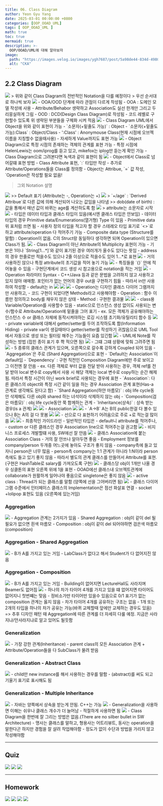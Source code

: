 ```yaml
---
title: 06. Class Diagram
author: Yeon Gyu Yang
date: 2025-03-01 00:00:00 +0800
categories: [OOP_OOAD_UML]
tags: [ OOP_OOAD_UML ]
math: true
toc: true
mermaid: true
description: >-
  OOP/OOAD/UML에 대해 알아보자
image:
  path: "https://images.velog.io/images/ygh7687/post/5a98de44-834d-4980-876a-a736260d0bee/oop.png"
  alt: "CKA"
---
```


## 2.2 Class Diagram

<img src="/assets/img/post/oop_ooad_uml/lec6/1.png">
> 위와 같이 Class Diagram의 전반적인 Notation을 다를 예정이다
> 우선 순서대로 하나씩 보자

<img src="/assets/img/post/oop_ooad_uml/lec6/2.png">
- OOA/OOD 단계에 따라 관점이 다르게 작성됨
  - OOA : 도메인 모델 작성에 사용
    - Attribute/Behabor 생략하고 Association도 실선 한개만 그리고 두리뭉실하게 그림
  - OOD : DCD(Design Class Diagram)로 작성됨
    - 코드 레벨로 구현할수 있도록 위 생략된 부분들을 구체화 시켜 적음

<img src="/assets/img/post/oop_ooad_uml/lec6/4.png">
- Class Diagram UML에서 Object을 위와 같이 표현이 가능
  - `소문자(+밑줄도 가능)` :  Object
  - `소문자(+밑줄도 가능):Class` : Object/Class
  - ':Class' : Anonymouse Class(현재 시점에 오브젝 이름을 지칭할수 없을때사용)
  - 자세하게 Value까지도 표현 가능

<img src="/assets/img/post/oop_ooad_uml/lec6/5.png">
- Object Diagram으로 특정 시점의 존재하는 객체의 관계를 표현 가능
- 특정 시점에 HelenLewis는 oom/iprog를 듣고 있고, mikefox는 iplog만 듣는게 확인 가능
- Class Diagram으로 그려본다면 녹색과 같이 표현이 됨

<img src="/assets/img/post/oop_ooad_uml/lec6/6.png">
- Object에서 Class로 넘어갈떄 표현 방법
  - Class Attribute 표현, `:` 타입만 작성
    - 추가로 Attribute/Operations들을 Class를 정의함
  - Object는 Attribue, `=` 값 작성, `Operation은 작성할 필요 없음!


> 그외 Notation 설명
<img src="/assets/img/post/oop_ooad_uml/lec6/7.png">
>> Default 표기 (Attribute는 -, Operation는 +)

<img src="/assets/img/post/oop_ooad_uml/lec6/8.png">
> `+/age` : `Derived Attribue`로 다른 값에 의해 계산되어 나오는 값임을 나타냄
>> dob(date of birth) : 값을 통해서 매년 값이 바뀌는 age를 계산하도록 함

<img src="/assets/img/post/oop_ooad_uml/lec6/9.png">
> attribute는 소문자로 시작

<img src="/assets/img/post/oop_ooad_uml/lec6/10.png">
- 타입은 데이터 타입과 클래스 타입이 있음(예시엔 클래스 타입은 안보임)
- 데이터 타입의 경우 Primitive data/Enumerations(열거형) Type 이 있음
- Primitive data 위 표처럼 쓰면 됨
  - 사용자 정의 타입을 적고자 할 경우 스테레오 타입 표기로 `<<primitive>>`로 하고 attribute/operation 다 적어주기 가능
  - Composite data type (Structure를 말함) : Operation이 없음. C의 Struct랑 동일하다 생각하면 되며 Operation이 있으면 Class가 됨.


<img src="/assets/img/post/oop_ooad_uml/lec6/11.png">
- Class Diagram이 아닌 Attribute의 Multiplicity 표현이 가능
- 기본은 1이나 `String[1...*]`와 같이 표기된 경우 여러개가 올수도 있다는 뜻임
  - address의 경우 한줄로만 적을수도 있으나 2줄 이상으로 적을수도 있어 1...*로 표현

<img src="/assets/img/post/oop_ooad_uml/lec6/12.png">
- 거의 사용하진 않으나 특정 attribute의 초기값을 적어 놓기 가능

<img src="/assets/img/post/oop_ooad_uml/lec6/13.png">
- 특징들을 `{}` 안에 적어놓을 수 있음
  - 구현단계에서 코드 생성 시 참고용으로 notation을 적는 거임

<img src="/assets/img/post/oop_ooad_uml/lec6/14.png">
- Operation 파라미터 Syntax
  - C++/Java 등과 같은 문법을 고려하지 않고 사용하고 있지 않아 애매함. 포인터가 없는 언어의 경우 out을 구현하기 힘듦
  - 따라서 in만 사용하여 작성함
    - default는 in

<img src="/assets/img/post/oop_ooad_uml/lec6/15.png">

<img src="/assets/img/post/oop_ooad_uml/lec6/16.png">


<img src="/assets/img/post/oop_ooad_uml/lec6/17.png">
- Operation는 디자인 클래스 다이어 그램까지만 사용하고,
- 코드 구현이 되었다면 Methods라고 사용해야함
  - Operation : 함수 이름만 정의하고 body를 채우지 않은 상태
  - Method : 구현한 결과물

<img src="/assets/img/post/oop_ooad_uml/lec6/17.png">

<img src="/assets/img/post/oop_ooad_uml/lec6/18.png">
- class용 Variable/Operation를 사용할수 있음
  - static으로 인스턴스 생성 없이도 사용되는 변수/함수로 Attribute/Operation에 밑줄을 그어 표기
    - ex. 모든 객체가 공유해야하는 인스턴스 수 or  클래스 자체에 동작시켜야하는 로깅 시스템 초기화/유틸리티 함수 등

<img src="/assets/img/post/oop_ooad_uml/lec6/19.png">
- private variable에 대해서 getter/setter를 두어 조작하도록 함(Information Hiding)
- private var이 생길때마다 getter/setter를 작성하기 귀찮음으로 UML Tool에서 자동으로 생성 또는 필터링 해주는 기능들이 요즘 있긴함

<img src="/assets/img/post/oop_ooad_uml/lec6/20.png">
- UML에 Note를 작성하는 방법 (접힌 종이 표기 후 쫙 적으면 됨)


<img src="/assets/img/post/oop_ooad_uml/lec6/21.png">
- 그떄 그떄 상황에 맞춰 그려주면 됨

<img src="/assets/img/post/oop_ooad_uml/lec6/22.png">
- 5 종류의 클래스 관계가 있으며, 오른쪽으로 갈수록 강하게 Coupled 되어 있음
  - `Aggregation`은 주로 (Shard Aggregation)으로 표현
  - `Default는 Association`이 default임
  - `Dependency` :  구현 직전인 Composition Diagram에만 주로 보이고 그 이전엔 잘 안씀
    - ex. 다른 객체로 부터 값을 전달 받아 사용하는 경우, 객체 ref를 전달 받아 local 변수로 copy해서 사용 시 해당 객체는 local 변수로 copy하는 순간 해제됨. 따라서 특정 시간이 아닌 work brief로 사용되는 경우에 표현
  - `Association`: 다른 클래스의 object와 특정 시간 같이 일을 하는 경우 Association 관계 표현(Has-a 관계로 생각해도 된다고 함)
  - `Shard Aggregation(하얀 마름모)` : obj life cycle동안 삭제해도 다른 obj와 shared 하는 녀석이라 삭제하지 않는 obj
  - `Composition(검은 마름모)` : obj life cycle동안 쭉 함께하는 관계
  - `Inheritance(상속)` : 상속 받는 경우(is a 관계)

<img src="/assets/img/post/oop_ooad_uml/lec6/23.png">


<img src="/assets/img/post/oop_ooad_uml/lec6/24.png">
- Association

<img src="/assets/img/post/oop_ooad_uml/lec6/25.png">

<img src="/assets/img/post/oop_ooad_uml/lec6/26.png">
- `A->B` A는 B의 public한걸 다 볼수 있으나 B는 A의 걸 다 못봄

<img src="/assets/img/post/oop_ooad_uml/lec6/27.png">

<img src="/assets/img/post/oop_ooad_uml/lec6/28.png">
- 선으로 다 표현하기 어려움으로 주로 +로 적는걸 많이 씀

<img src="/assets/img/post/oop_ooad_uml/lec6/29.png">

<img src="/assets/img/post/oop_ooad_uml/lec6/30.png">
- 최종적인 가이드라인
  - 일반적인 타입은 - default니 attribute를 적어주나,
  - custom or 다른 클래스인 경우 Association line으로 적어주는걸 권고함

<img src="/assets/img/post/oop_ooad_uml/lec6/31.png">
- 비지니스 프로세스 개발할떄 사용, SW에선 잘 안씀


<img src="/assets/img/post/oop_ooad_uml/lec6/32.png">
-  클래스 Association에 붙는 Association Class
  - 거의 잘 안쓰나 알아두면 좋음
  - Employment 정보를 company/person 두개중 어느곳에 놓아도 구조가 좋지 않음
    - company측에 들고 있자니 person은 너무 많음
    - person측 company는 1:1 관계가 아니라 1:N이라 person측에도 들고 있기 좋지 않음
    - 따라서 별도의 관계 클래스를 만들어서 Attribute를 표현. (구현은 HashTable로 salary를 가져오도록 구현)

<img src="/assets/img/post/oop_ooad_uml/lec6/33.png">
- 클래스당 obj이 1개만 나올 경우 싱클톤의 표현 오른쪽 위에 1을 표현
- OOAD에선 클래스내 오브젝트관계에 collaborate가 원활하게 일어나야 좋음으로 singletone은 좋지 않음

<img src="/assets/img/post/oop_ooad_uml/lec6/34.png">
- active class : Thread가 되는 클래스를 말함 (양쪽에 선을 그어버리면 됨)

<img src="/assets/img/post/oop_ooad_uml/lec6/35.png">
- 클래스 다이어 그램 수준에서 인터페이스 클래스의 Implementation은 점선 화살표 연결
- socket +lolipop 표현도 있음 (오른쪽에 있는거임)

### Aggregation

<img src="/assets/img/post/oop_ooad_uml/lec6/36.png">
- Aggregation 관계는 2가지가 있음
  - Shared Aggregation : obj이 같이 del 될 필요가 없으면 흰색 마름모
  - Composition : obj이 같이 del 되어야하면 검은색 마름모(composition)


###  Aggregation - Shared Aggregation
<img src="/assets/img/post/oop_ooad_uml/lec6/37.png">
- B가 A를 가지고 있는 거임
  - LabClass가 없다고 해서 Student가 다 없어지진 않음

###  Aggregation - Composition
<img src="/assets/img/post/oop_ooad_uml/lec6/38.png">
- B가 A를 가지고 있는 거임
  - Building이 없어지면 LectureHall도 사라지며 Beamer도 없어짐

<img src="/assets/img/post/oop_ooad_uml/lec6/39.png">
- 하나의 차가 타이어 4개를 가지고 있을 떄 없어지면 타이어도 없어지니 첫번쨰는 맞음
- 정비소가만 타이어만 있을수 있음으로 0/1 표기가 없는 composition 관계는 옳지 않음
- 차가 타이어 4개를 공유하는 구조는 없음
- 1개 또는 2개의 타입을 하나의 차가 공유는 가능(바퀴 교체할때 앞에만 교체하는 경우도 있음)
=> 추후 디자인 패턴 때 Aggregation에 따른 관계를 더 자세히 다룰 예정. 지금은 사라지냐/안사라지냐로 알고 있어도 될듯함

### Generalization

<img src="/assets/img/post/oop_ooad_uml/lec6/40.png">
- 가장 강한 관계(Inheritance)
- parent class의 모든 Association 관계 + Attribute/Operation들을 다 SubClass가 물려 받음

### Generalization - Abstract Class

<img src="/assets/img/post/oop_ooad_uml/lec6/41.png">
- child만 new instance를 해서 사용하는 경우를 말함
- (abstract)를 써도 되고 기울기 표기로 표시해도 됨

### Generalization - Multiple Inheritance

<img src="/assets/img/post/oop_ooad_uml/lec6/42.png">
- 자바는 양쪽에서 상속을 받는게 안됨. C++는 가능

<img src="/assets/img/post/oop_ooad_uml/lec6/43.png">
- Generalization을 사용하면 이해는 쉬우나 클래스 개수가 더 늘어남
- 적절하게 사용하면 됨

<img src="/assets/img/post/oop_ooad_uml/lec6/44.png">
- Class Diagram을 한번에 잘 그리는 방법은 없음.(There are no silber bullet in SW Architecture)
- 명사는 클래스를 말하고, 형용사는 어트리뷰트, 동사는 operation을 말한다곤 하지만 경험을 잘 살려 작업해야함
- 정도가 없이 수단과 방법을 가리지 않고 작성해야함


---

## Quiz

<img src="/assets/img/post/oop_ooad_uml/lec6/45.png">
<img src="/assets/img/post/oop_ooad_uml/lec6/46.png">
<img src="/assets/img/post/oop_ooad_uml/lec6/47.png">

---

## Homework
<img src="/assets/img/post/oop_ooad_uml/lec6/48.png">
<img src="/assets/img/post/oop_ooad_uml/lec6/49.png">
<img src="/assets/img/post/oop_ooad_uml/lec6/50.png">
<img src="/assets/img/post/oop_ooad_uml/lec6/51.png">
